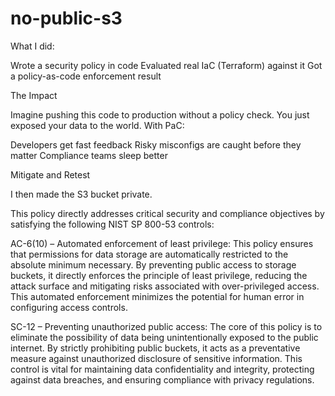 # no-public-s3

What I did:

Wrote a security policy in code
Evaluated real IaC (Terraform) against it
Got a policy-as-code enforcement result

  The Impact
  
  Imagine pushing this code to production without a policy check. You just exposed your data to the world. With PaC:

  Developers get fast feedback
  Risky misconfigs are caught before they matter
    Compliance teams sleep better

  Mitigate and Retest
  
  I then made the S3 bucket private.

This policy directly addresses critical security and compliance objectives by satisfying the following NIST SP 800-53 controls:

AC-6(10) – Automated enforcement of least privilege: This policy ensures that permissions for data storage are automatically restricted to the absolute minimum necessary. By preventing public access to storage buckets, it directly enforces the principle of least privilege, reducing the attack surface and mitigating risks associated with over-privileged access. This automated enforcement minimizes the potential for human error in configuring access controls.

SC-12 – Preventing unauthorized public access: The core of this policy is to eliminate the possibility of data being unintentionally exposed to the public internet. By strictly prohibiting public buckets, it acts as a preventative measure against unauthorized disclosure of sensitive information. This control is vital for maintaining data confidentiality and integrity, protecting against data breaches, and ensuring compliance with privacy regulations.
